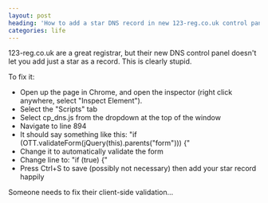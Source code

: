 ```yaml
---
layout: post
heading: 'How to add a star DNS record in new 123-reg.co.uk control panel'
categories: life
---
```


123-reg.co.uk are a great registrar, but their new DNS control panel doesn't let you add just a star as a record. This is clearly stupid.

To fix it:

* Open up the page in Chrome, and open the inspector (right click anywhere, select "Inspect Element").
* Select the "Scripts" tab
* Select cp_dns.js from the dropdown at the top of the window
* Navigate to line 894
* It should say something like this: "if (OTT.validateForm(jQuery(this).parents("form"))) {"
* Change it to automatically validate the form
* Change line to: "if (true) {"
* Press Ctrl+S to save (possibly not necessary) then add your star record happily

Someone needs to fix their client-side validation...
